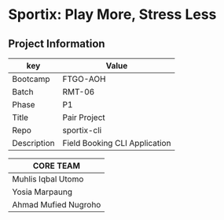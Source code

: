 # Sportix: Play More, Stress Less

## Project Information
| key         | Value                                   |
| ----------- | --------------------------------------- |
| Bootcamp    | FTGO-AOH                                |
| Batch       | RMT-06                                  |
| Phase       | P1                                      |
| Title       | Pair Project                            |
| Repo        | sportix-cli                             |
| Description | Field Booking CLI Application           |

| CORE TEAM |
| - |
| Muhlis Iqbal Utomo    |
| Yosia Marpaung        |
| Ahmad Mufied Nugroho  |